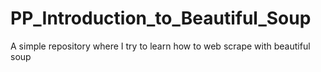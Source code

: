 # PP_Introduction_to_Beautiful_Soup
A simple repository where I try to learn how to web scrape with beautiful soup
